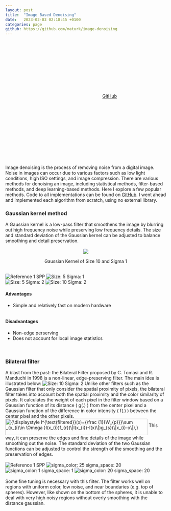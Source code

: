 ```yaml
---
layout: post
title:  "Image Based Denoising"
date:   2023-02-03 02:18:45 +0100
categories: page
github: https://github.com/maturk/image-denoising
---
```

<link href="{{ site.baseurl }}/assets/css/twentytwenty.css" rel="stylesheet" type="text/css" />
<script src="https://ajax.googleapis.com/ajax/libs/jquery/3.6.1/jquery.min.js"></script>
<script src="https://maxcdn.bootstrapcdn.com/bootstrap/3.4.1/js/bootstrap.min.js"></script>
 <link rel="stylesheet" href="/assets/css/styles.css">
<div style="margin-top: 2em"></div>
  <div class="row">
  <div class = "column">
    <p class="project-links">
        <svg class="svg-icon grey"><use xlink:href="{{ '/assets/minima-social-icons.svg#github' | relative_url }}"></use></svg>
        <a href="{{ page.github }}" target="_blank">GitHub</a>
    </p> 
    </div>
    <div class = "column">
    <p class="project-links">
        <svg class="svg-icon grey"><use xlink:href="{{ '/assets/minima-social-icons.svg#pdf' | relative_url }}"></use></svg>
    </p> 
    </div>
    <p>Image denoising is the process of removing noise from a digital image. Noise in images can occur due to various factors such as low light conditions, high ISO settings, and image compression. There are various methods for denoising an image, including statistical methods, filter-based methods, and deep learning-based methods. Here I explore a few popular methods. Code to all implementations can be found on <a href="https://github.com/maturk/image-denoising">GitHub</a>. I went ahead and implemented each algorithm from scratch, using no external library.</p>
    <h3> Gaussian kernel method </h3>
    A Gaussian kernel is a low-pass filter that smoothens the image by blurring out high frequency noise while preserving low frequency details. The size and standard deviation of the Gaussian kernel can be adjusted to balance smoothing and detail preservation.
    <br><br>    
    <div style="text-align:center;  ">
        <img src="{{ site.baseurl }}/assets/images/denoising/gaussian-blur/gaussian.png" >
        <p class = "cen">Gaussian Kernel of Size 10 and Sigma 1 </p>
    </div>
    <br>
    <div class = "row">
    <div class = "column">
        <div class="twentytwenty-container">
            <img src="{{ site.baseurl }}/assets/images/denoising/cbox.png" alt="Reference 1 SPP" class="img-responsive%;" >
            <img src="{{ site.baseurl }}/assets/images/denoising/gaussian-blur/out_5_1.png" alt="Size: 5 Sigma: 1" class="img-responsive%;">
        </div>
    </div>
     <div class = "column">
        <div class="twentytwenty-container">
        <img src="{{ site.baseurl }}/assets/images/denoising/gaussian-blur/out_5_2.png" alt="Size: 5 Sigma: 2" class="img-responsive%;">
        <img src="{{ site.baseurl }}/assets/images/denoising/gaussian-blur/out_10_2.png" alt="Size: 10 Sigma: 2" class="img-responsive%;">        </div>
    </div>
    <div class = "column">
    <h4>Advantages</h4>
    <ul>
        <li>Simple and relatively fast on modern hardware</li>
    </ul>
    </div>
    <div class = "column">
    <h4>Disadvantages</h4>
    <ul>
        <li>Non-edge perserving</li>
        <li>Does not account for local image statistics</li>
    </ul>
    </div>
    <br>
    <h3> Bilateral filter </h3>
    A blast from the past: the Bilateral Filter proposed by C. Tomasi and R. Manduchi in 1998 is a non-linear, edge-preserving filter. The main idea is illustrated below:
    <img src="{{ site.baseurl }}/assets/images/denoising/bilateral/screenshot_bilateral.png" alt="Size: 10 Sigma: 2" class="img-responsive%;">
    Unlike other filters such as the Gaussian filter that only consider the spatial proximity of pixels, the bilateral filter takes into account both the spatial proximity and the color similarity of pixels. It calculates the weight of each pixel in the filter window based on a Gaussian function of its distance ( g(.) ) from the center pixel and a Gaussian function of the difference in color intensity ( f(.) ) between the center pixel and the other pixels. 
    <img src="https://wikimedia.org/api/rest_v1/media/math/render/svg/2765ae591a57896fe5e802ed797ad87a99a77887" class="mwe-math-fallback-image-inline" aria-hidden="true" style="vertical-align: -3.338ex; width:58.286ex; height:6.676ex;" alt="{\displaystyle I^{\text{filtered}}(x)={\frac {1}{W_{p}}}\sum _{x_{i}\in \Omega }I(x_{i})f_{r}(\|I(x_{i})-I(x)\|)g_{s}(\|x_{i}-x\|),}" style="display:block; margin-left:auto; margin-right:auto">
    This way, it can preserve the edges and fine details of the image while smoothing out the noise. The standard deviation of the two Gaussian functions can be adjusted to control the strength of the smoothing and the preservation of edges.
    <br><br>
     <div class="twentytwenty-container">
        <img src="{{ site.baseurl }}/assets/images/denoising/cbox.png" alt="Reference 1 SPP" class="img-responsive%;" >
        <img src="{{ site.baseurl }}/assets/images/denoising/bilateral/out_5_25_20.png" alt="sigma_color: 25 sigma_space: 20" class="img-responsive%;">  
        <img src="{{ site.baseurl }}/assets/images/denoising/bilateral/out_5_1_1.png" alt="sigma_color: 1 sigma_space: 1" class="img-responsive%;">
        <img src="{{ site.baseurl }}/assets/images/denoising/bilateral/out_5_20_20.png" alt="sigma_color: 20 sigma_space: 20" class="img-responsive%;">     
    </div>
    <br>
    Some fine tuning is necessary with this filter. The filter works well on regions with uniform color, low noise, and near boundaries (e.g. top of spheres). However, like shown on the bottom of the spheres, it is unable to deal with very high noisy regions without overly smoothing with the distance gaussian.
    
<script src="https://ajax.googleapis.com/ajax/libs/jquery/1.11.0/jquery.min.js"></script>
<script src="{{ site.baseurl }}/assets/jquery.twentytwenty.js"></script>
<script src="{{ site.baseurl }}/assets/bootstrap.min.js"></script>
<script src="{{ site.baseurl }}/assets/jquery.event.move.js"></script>
<script>
$(window).load(function(){$(".twentytwenty-container").twentytwenty({default_offset_pct: 0.5});});
</script>